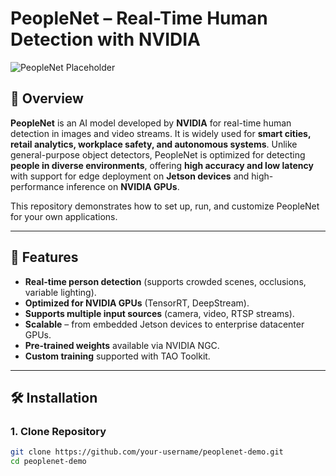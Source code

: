 # PeopleNet – Real-Time Human Detection with NVIDIA

![PeopleNet Placeholder](path/to/image.png)

## 📌 Overview
**PeopleNet** is an AI model developed by **NVIDIA** for real-time human detection in images and video streams. It is widely used for **smart cities, retail analytics, workplace safety, and autonomous systems**. Unlike general-purpose object detectors, PeopleNet is optimized for detecting **people in diverse environments**, offering **high accuracy and low latency** with support for edge deployment on **Jetson devices** and high-performance inference on **NVIDIA GPUs**.

This repository demonstrates how to set up, run, and customize PeopleNet for your own applications.  

---

## 🚀 Features
- **Real-time person detection** (supports crowded scenes, occlusions, variable lighting).  
- **Optimized for NVIDIA GPUs** (TensorRT, DeepStream).  
- **Supports multiple input sources** (camera, video, RTSP streams).  
- **Scalable** – from embedded Jetson devices to enterprise datacenter GPUs.  
- **Pre-trained weights** available via NVIDIA NGC.  
- **Custom training** supported with TAO Toolkit.  

---

## 🛠️ Installation

### 1. Clone Repository
```bash
git clone https://github.com/your-username/peoplenet-demo.git
cd peoplenet-demo
